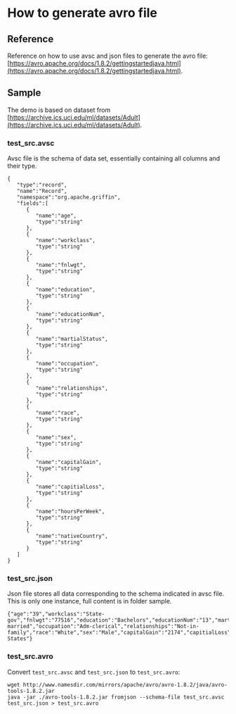 # How to generate avro file

## Reference

Reference on how to use avsc and json files to generate the avro file: [https://avro.apache.org/docs/1.8.2/gettingstartedjava.html](https://avro.apache.org/docs/1.8.2/gettingstartedjava.html).

## Sample

The demo is based on dataset from [https://archive.ics.uci.edu/ml/datasets/Adult](https://archive.ics.uci.edu/ml/datasets/Adult).

### test_src.avsc

Avsc file is the schema of data set, essentially containing all columns and their type.

```
{
   "type":"record",
   "name":"Record",
   "namespace":"org.apache.griffin",
   "fields":[
      {
         "name":"age",
         "type":"string"
      },
      {
         "name":"workclass",
         "type":"string"
      },
      {
         "name":"fnlwgt",
         "type":"string"
      },
      {
         "name":"education",
         "type":"string"
      },
      {
         "name":"educationNum",
         "type":"string"
      },
      {
         "name":"martialStatus",
         "type":"string"
      },
      {
         "name":"occupation",
         "type":"string"
      },
      {
         "name":"relationships",
         "type":"string"
      },
      {
         "name":"race",
         "type":"string"
      },
      {
         "name":"sex",
         "type":"string"
      },
      {
         "name":"capitalGain",
         "type":"string"
      },
      {
         "name":"capitialLoss",
         "type":"string"
      },
      {
         "name":"hoursPerWeek",
         "type":"string"
      },
      {
         "name":"nativeCountry",
         "type":"string"
      }
   ]
}
```

### test_src.json
Json file stores all data corresponding to the schema indicated in avsc file. This is only one instance, full content is in folder sample.

```
{"age":"39","workclass":"State-gov","fnlwgt":"77516","education":"Bachelors","educationNum":"13","martialStatus":"Never-married","occupation":"Adm-clerical","relationships":"Not-in-family","race":"White","sex":"Male","capitalGain":"2174","capitialLoss":"0","hoursPerWeek":"40","nativeCountry":"United-States"}
```

### test_src.avro

Convert `test_src.avsc` and `test_src.json` to `test_src.avro`:

```
wget http://www.namesdir.com/mirrors/apache/avro/avro-1.8.2/java/avro-tools-1.8.2.jar
java -jar ./avro-tools-1.8.2.jar fromjson --schema-file test_src.avsc test_src.json > test_src.avro
```
